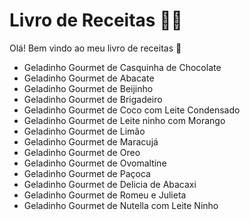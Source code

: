 # Livro de Receitas :man_cook:

Olá! Bem vindo ao meu livro de receitas :wave:

- Geladinho Gourmet de Casquinha de Chocolate
- Geladinho Gourmet de Abacate
- Geladinho Gourmet de Beijinho
- Geladinho Gourmet de Brigadeiro
- Geladinho Gourmet de Coco com Leite Condensado
- Geladinho Gourmet de Leite ninho com Morango
- Geladinho Gourmet de Limão
- Geladinho Gourmet de Maracujá
- Geladinho Gourmet de Oreo
- Geladinho Gourmet de Ovomaltine
- Geladinho Gourmet de Paçoca
- Geladinho Gourmet de Delicia de Abacaxi
- Geladinho Gourmet de Romeu e Julieta
- Geladinho Gourmet de Nutella com Leite Ninho